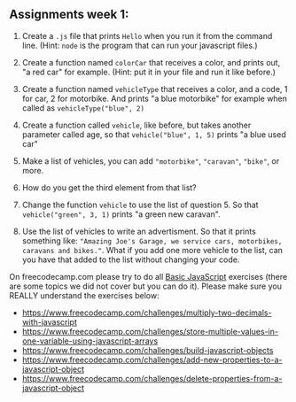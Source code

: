 ## Assignments week 1:

1. Create a `.js` file that prints `Hello` when you run it from the command line. (Hint: `node` is the program that can run your javascript files.)

2. Create a function named `colorCar` that receives a color, and prints out, "a red car" for example. (Hint: put it in your file and run it like before.)

3. Create a function named `vehicleType` that receives a color, and a code, 1 for car, 2 for motorbike. And prints "a blue motorbike" for example when called as `vehicleType("blue", 2)`

4. Create a function called `vehicle`, like before, but takes another parameter called age, so that `vehicle("blue", 1, 5)` prints "a blue used car"

5. Make a list of vehicles, you can add `"motorbike"`, `"caravan"`, `"bike"`, or more.

6. How do you get the third element from that list?

7. Change the function `vehicle` to use the list of question 5. So that `vehicle("green", 3, 1)` prints "a green new caravan".

8. Use the list of vehicles to write an advertisment. So that it prints something like: `"Amazing Joe's Garage, we service cars, motorbikes, caravans and bikes."`. What if you add one more vehicle to the list, can you have that added to the list without changing your code.

On freecodecamp.com please try to do all [Basic JavaScript](https://www.freecodecamp.com/challenges/learn-how-free-code-camp-works) exercises (there are some topics we did not cover but you can do it). Please make sure you REALLY understand the exercises below:

- https://www.freecodecamp.com/challenges/multiply-two-decimals-with-javascript
- https://www.freecodecamp.com/challenges/store-multiple-values-in-one-variable-using-javascript-arrays
- https://www.freecodecamp.com/challenges/build-javascript-objects
- https://www.freecodecamp.com/challenges/add-new-properties-to-a-javascript-object
- https://www.freecodecamp.com/challenges/delete-properties-from-a-javascript-object
